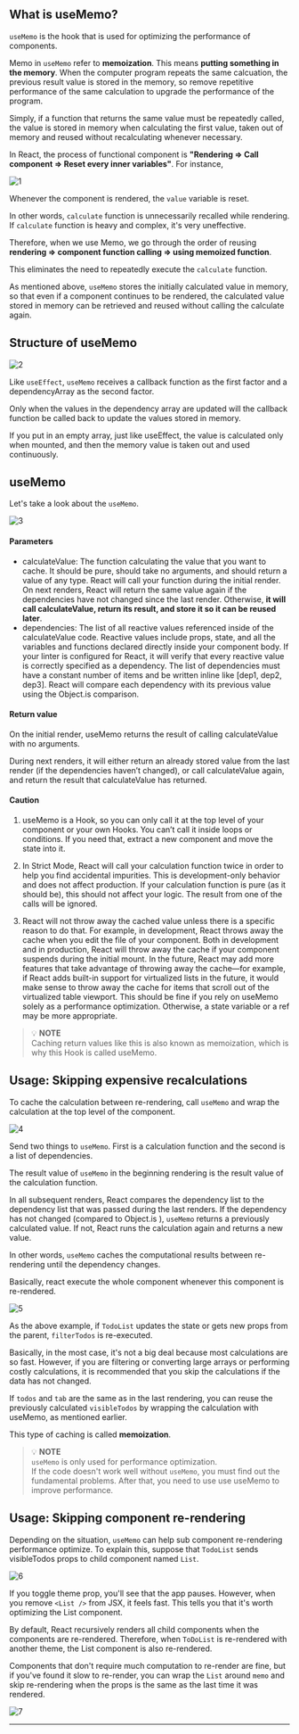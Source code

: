 ## What is useMemo?

`useMemo` is the hook that is used for optimizing the performance of components.

Memo in `useMemo` refer to **memoization**. This means **putting something in the memory**. When the computer program repeats the same calcuation, the previous result value is stored in the memory, so remove repetitive performance of the same calculation to upgrade the performance of the program.

Simply, if a function that returns the same value must be repeatedly called, the value is stored in memory when calculating the first value, taken out of memory and reused without recalculating whenever necessary.

In React, the process of functional component is **"Rendering => Call component => Reset every inner variables"**. For instance,

![1](https://github.com/jinscodes/Blog_nextJS/assets/87598134/43a4426b-fad1-43f3-bb40-03dc443fc784)

Whenever the component is rendered, the `value` variable is reset.

In other words, `calculate` function is unnecessarily recalled while rendering. If `calculate` function is heavy and complex, it's very uneffective.

Therefore, when we use Memo, we go through the order of reusing **rendering => component function calling => using memoized function**.

This eliminates the need to repeatedly execute the `calculate` function.

As mentioned above, `useMemo` stores the initially calculated value in memory, so that even if a component continues to be rendered, the calculated value stored in memory can be retrieved and reused without calling the calculate again.

## Structure of useMemo

![2](https://github.com/jinscodes/Blog_nextJS/assets/87598134/63f6951c-9d53-4c15-a8f1-11447ab2fead)

Like `useEffect`, `useMemo` receives a callback function as the first factor and a dependencyArray as the second factor.

Only when the values in the dependency array are updated will the callback function be called back to update the values stored in memory.

If you put in an empty array, just like useEffect, the value is calculated only when mounted, and then the memory value is taken out and used continuously.

## useMemo

Let's take a look about the `useMemo`.

![3](https://github.com/jinscodes/Blog_nextJS/assets/87598134/a60d909e-e146-4c64-81d9-4441c3a55770)

#### Parameters

- calculateValue: The function calculating the value that you want to cache. It should be pure, should take no arguments, and should return a value of any type. React will call your function during the initial render. On next renders, React will return the same value again if the dependencies have not changed since the last render. Otherwise, **it will call calculateValue, return its result, and store it so it can be reused later**.
- dependencies: The list of all reactive values referenced inside of the calculateValue code. Reactive values include props, state, and all the variables and functions declared directly inside your component body. If your linter is configured for React, it will verify that every reactive value is correctly specified as a dependency. The list of dependencies must have a constant number of items and be written inline like [dep1, dep2, dep3]. React will compare each dependency with its previous value using the Object.is comparison.

#### Return value

On the initial render, useMemo returns the result of calling calculateValue with no arguments.

During next renders, it will either return an already stored value from the last render (if the dependencies haven’t changed), or call calculateValue again, and return the result that calculateValue has returned.

#### Caution

1. useMemo is a Hook, so you can only call it at the top level of your component or your own Hooks. You can’t call it inside loops or conditions. If you need that, extract a new component and move the state into it.

2. In Strict Mode, React will call your calculation function twice in order to help you find accidental impurities. This is development-only behavior and does not affect production. If your calculation function is pure (as it should be), this should not affect your logic. The result from one of the calls will be ignored.

3. React will not throw away the cached value unless there is a specific reason to do that. For example, in development, React throws away the cache when you edit the file of your component. Both in development and in production, React will throw away the cache if your component suspends during the initial mount. In the future, React may add more features that take advantage of throwing away the cache—for example, if React adds built-in support for virtualized lists in the future, it would make sense to throw away the cache for items that scroll out of the virtualized table viewport. This should be fine if you rely on useMemo solely as a performance optimization. Otherwise, a state variable or a ref may be more appropriate.

> 💡 **NOTE**  
> Caching return values like this is also known as memoization, which is why this Hook is called useMemo.

## Usage: Skipping expensive recalculations

To cache the calculation between re-rendering, call `useMemo` and wrap the calculation at the top level of the component.

![4](https://github.com/jinscodes/Blog_nextJS/assets/87598134/b4102843-adef-4c06-9ce1-a3848aec498f)

Send two things to `useMemo`. First is a calculation function and the second is a list of dependencies.

The result value of `useMemo` in the beginning rendering is the result value of the calculation function.

In all subsequent renders, React compares the dependency list to the dependency list that was passed during the last renders. If the dependency has not changed (compared to Object.is ), `useMemo` returns a previously calculated value. If not, React runs the calculation again and returns a new value.

In other words, `useMemo` caches the computational results between re-rendering until the dependency changes.

Basically, react execute the whole component whenever this component is re-rendered.

![5](https://github.com/jinscodes/Blog_nextJS/assets/87598134/80e61acb-944f-4414-9de2-a5bd813e835b)

As the above example, if `TodoList` updates the state or gets new props from the parent, `filterTodos` is re-executed.

Basically, in the most case, it's not a big deal because most calculations are so fast. However, if you are filtering or converting large arrays or performing costly calculations, it is recommended that you skip the calculations if the data has not changed.

If `todos` and `tab` are the same as in the last rendering, you can reuse the previously calculated `visibleTodos` by wrapping the calculation with useMemo, as mentioned earlier.

This type of caching is called **memoization**.

> 💡 **NOTE**  
> `useMemo` is only used for performance optimization.  
> If the code doesn't work well without `useMemo`, you must find out the fundamental problems. After that, you need to use use useMemo to improve performance.

## Usage: Skipping component re-rendering

Depending on the situation, `useMemo` can help sub component re-rendering performance optimize. To explain this, suppose that `TodoList` sends visibleTodos props to child component named `List`.

![6](https://github.com/jinscodes/Blog_nextJS/assets/87598134/0a4f85a8-bdb9-452a-acea-b358e8b4e325)

If you toggle theme prop, you'll see that the app pauses. However, when you remove `<List />` from JSX, it feels fast. This tells you that it's worth optimizing the List component.

By default, React recursively renders all child components when the components are re-rendered. Therefore, when `ToDoList` is re-rendered with another theme, the List component is also re-rendered.

Components that don't require much computation to re-render are fine, but if you've found it slow to re-render, you can wrap the `List` around `memo` and skip re-rendering when the props is the same as the last time it was rendered.

![7](https://github.com/jinscodes/Blog_nextJS/assets/87598134/fb625c32-9812-4a6c-8d46-0a8714cd7e5c)

---

[](https://react.dev/reference/react/useMemo)

[](https://velog.io/@jinyoung985/React-useMemo%EB%9E%80)
